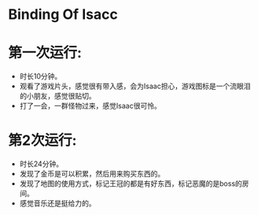 # Binding Of Isacc

# 第一次运行:
  * 时长10分钟。
  * 观看了游戏片头，感觉很有带入感，会为Isaac担心，游戏图标是一个流眼泪的小朋友，感觉很贴切。
  * 打了一会，一群怪物过来，感觉Isaac很可怜。

# 第2次运行:
  * 时长24分钟。
  * 发现了金币是可以积累，然后用来购买东西的。
  * 发现了地图的使用方式，标记王冠的都是有好东西，标记恶魔的是boss的房间。
  * 感觉音乐还是挺给力的。
